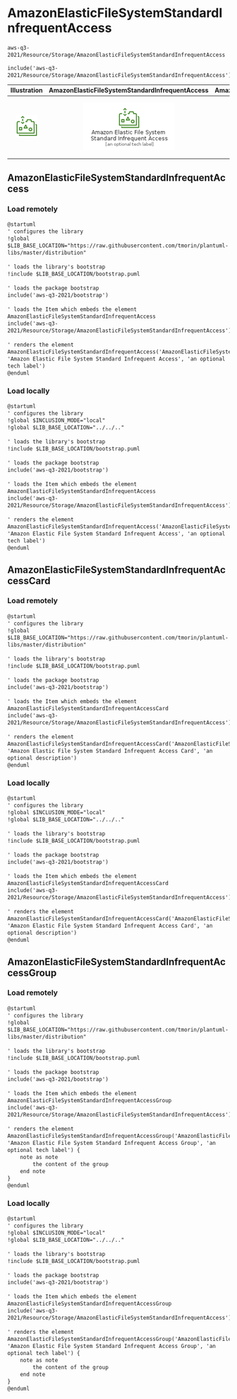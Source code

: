 # AmazonElasticFileSystemStandardInfrequentAccess


```text
aws-q3-2021/Resource/Storage/AmazonElasticFileSystemStandardInfrequentAccess
```

```text
include('aws-q3-2021/Resource/Storage/AmazonElasticFileSystemStandardInfrequentAccess')
```



| Illustration | AmazonElasticFileSystemStandardInfrequentAccess | AmazonElasticFileSystemStandardInfrequentAccessCard | AmazonElasticFileSystemStandardInfrequentAccessGroup |
| :---: | :---: | :---: | :---: |
| ![illustration for Illustration](../../../aws-q3-2021/Resource/Storage/AmazonElasticFileSystemStandardInfrequentAccess.png) | ![illustration for AmazonElasticFileSystemStandardInfrequentAccess](../../../aws-q3-2021/Resource/Storage/AmazonElasticFileSystemStandardInfrequentAccess.Local.png) | ![illustration for AmazonElasticFileSystemStandardInfrequentAccessCard](../../../aws-q3-2021/Resource/Storage/AmazonElasticFileSystemStandardInfrequentAccessCard.Local.png) | ![illustration for AmazonElasticFileSystemStandardInfrequentAccessGroup](../../../aws-q3-2021/Resource/Storage/AmazonElasticFileSystemStandardInfrequentAccessGroup.Local.png) |




## AmazonElasticFileSystemStandardInfrequentAccess

### Load remotely
```plantuml
@startuml
' configures the library
!global $LIB_BASE_LOCATION="https://raw.githubusercontent.com/tmorin/plantuml-libs/master/distribution"

' loads the library's bootstrap
!include $LIB_BASE_LOCATION/bootstrap.puml

' loads the package bootstrap
include('aws-q3-2021/bootstrap')

' loads the Item which embeds the element AmazonElasticFileSystemStandardInfrequentAccess
include('aws-q3-2021/Resource/Storage/AmazonElasticFileSystemStandardInfrequentAccess')

' renders the element
AmazonElasticFileSystemStandardInfrequentAccess('AmazonElasticFileSystemStandardInfrequentAccess', 'Amazon Elastic File System Standard Infrequent Access', 'an optional tech label')
@enduml
```

### Load locally
```plantuml
@startuml
' configures the library
!global $INCLUSION_MODE="local"
!global $LIB_BASE_LOCATION="../../.."

' loads the library's bootstrap
!include $LIB_BASE_LOCATION/bootstrap.puml

' loads the package bootstrap
include('aws-q3-2021/bootstrap')

' loads the Item which embeds the element AmazonElasticFileSystemStandardInfrequentAccess
include('aws-q3-2021/Resource/Storage/AmazonElasticFileSystemStandardInfrequentAccess')

' renders the element
AmazonElasticFileSystemStandardInfrequentAccess('AmazonElasticFileSystemStandardInfrequentAccess', 'Amazon Elastic File System Standard Infrequent Access', 'an optional tech label')
@enduml
```

## AmazonElasticFileSystemStandardInfrequentAccessCard

### Load remotely
```plantuml
@startuml
' configures the library
!global $LIB_BASE_LOCATION="https://raw.githubusercontent.com/tmorin/plantuml-libs/master/distribution"

' loads the library's bootstrap
!include $LIB_BASE_LOCATION/bootstrap.puml

' loads the package bootstrap
include('aws-q3-2021/bootstrap')

' loads the Item which embeds the element AmazonElasticFileSystemStandardInfrequentAccessCard
include('aws-q3-2021/Resource/Storage/AmazonElasticFileSystemStandardInfrequentAccess')

' renders the element
AmazonElasticFileSystemStandardInfrequentAccessCard('AmazonElasticFileSystemStandardInfrequentAccessCard', 'Amazon Elastic File System Standard Infrequent Access Card', 'an optional description')
@enduml
```

### Load locally
```plantuml
@startuml
' configures the library
!global $INCLUSION_MODE="local"
!global $LIB_BASE_LOCATION="../../.."

' loads the library's bootstrap
!include $LIB_BASE_LOCATION/bootstrap.puml

' loads the package bootstrap
include('aws-q3-2021/bootstrap')

' loads the Item which embeds the element AmazonElasticFileSystemStandardInfrequentAccessCard
include('aws-q3-2021/Resource/Storage/AmazonElasticFileSystemStandardInfrequentAccess')

' renders the element
AmazonElasticFileSystemStandardInfrequentAccessCard('AmazonElasticFileSystemStandardInfrequentAccessCard', 'Amazon Elastic File System Standard Infrequent Access Card', 'an optional description')
@enduml
```

## AmazonElasticFileSystemStandardInfrequentAccessGroup

### Load remotely
```plantuml
@startuml
' configures the library
!global $LIB_BASE_LOCATION="https://raw.githubusercontent.com/tmorin/plantuml-libs/master/distribution"

' loads the library's bootstrap
!include $LIB_BASE_LOCATION/bootstrap.puml

' loads the package bootstrap
include('aws-q3-2021/bootstrap')

' loads the Item which embeds the element AmazonElasticFileSystemStandardInfrequentAccessGroup
include('aws-q3-2021/Resource/Storage/AmazonElasticFileSystemStandardInfrequentAccess')

' renders the element
AmazonElasticFileSystemStandardInfrequentAccessGroup('AmazonElasticFileSystemStandardInfrequentAccessGroup', 'Amazon Elastic File System Standard Infrequent Access Group', 'an optional tech label') {
    note as note
        the content of the group
    end note
}
@enduml
```

### Load locally
```plantuml
@startuml
' configures the library
!global $INCLUSION_MODE="local"
!global $LIB_BASE_LOCATION="../../.."

' loads the library's bootstrap
!include $LIB_BASE_LOCATION/bootstrap.puml

' loads the package bootstrap
include('aws-q3-2021/bootstrap')

' loads the Item which embeds the element AmazonElasticFileSystemStandardInfrequentAccessGroup
include('aws-q3-2021/Resource/Storage/AmazonElasticFileSystemStandardInfrequentAccess')

' renders the element
AmazonElasticFileSystemStandardInfrequentAccessGroup('AmazonElasticFileSystemStandardInfrequentAccessGroup', 'Amazon Elastic File System Standard Infrequent Access Group', 'an optional tech label') {
    note as note
        the content of the group
    end note
}
@enduml
```

